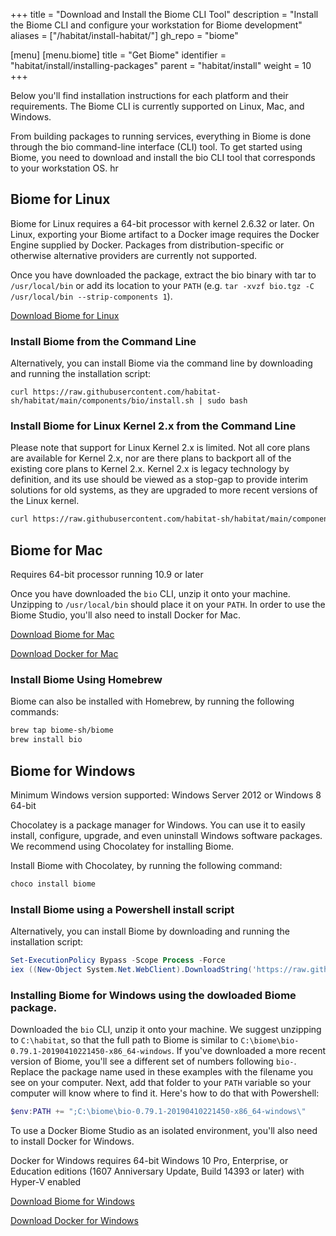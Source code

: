 +++
title = "Download and Install the Biome CLI Tool"
description = "Install the Biome CLI and configure your workstation for Biome development"
aliases = ["/habitat/install-habitat/"]
gh_repo = "biome"

[menu]
  [menu.biome]
    title = "Get Biome"
    identifier = "habitat/install/installing-packages"
    parent = "habitat/install"
    weight = 10
+++

Below you'll find installation instructions for each platform and their requirements. The Biome CLI is currently supported on Linux, Mac, and Windows.

From building packages to running services, everything in Biome is done through the bio command-line interface (CLI) tool. To get started using Biome, you need to download and install the bio CLI tool that corresponds to your workstation OS.
hr

## Biome for Linux

Biome for Linux requires a 64-bit processor with kernel 2.6.32 or later. On Linux, exporting your Biome artifact to a Docker image requires the Docker Engine supplied by Docker. Packages from distribution-specific or otherwise alternative providers are currently not supported.

Once you have downloaded the package, extract the bio binary with tar to `/usr/local/bin` or add its location to your `PATH` (e.g. `tar -xvzf bio.tgz -C /usr/local/bin --strip-components 1`).

[Download Biome for Linux](https://www.chef.io/downloads/tools/habitat)

### Install Biome from the Command Line

Alternatively, you can install Biome via the command line by downloading and running the installation script:

```shell
curl https://raw.githubusercontent.com/habitat-sh/habitat/main/components/bio/install.sh | sudo bash
```

### Install Biome for Linux Kernel 2.x from the Command Line

Please note that support for Linux Kernel 2.x is limited. Not all core plans are available for Kernel 2.x, nor are there plans to backport all of the existing core plans to Kernel 2.x.  Kernel 2.x is legacy technology by definition, and its use should be viewed as a stop-gap to provide interim solutions for old systems, as they are upgraded to more recent versions of the Linux kernel.

```bash
curl https://raw.githubusercontent.com/habitat-sh/habitat/main/components/bio/install.sh | sudo bash -s -- -t x86_64-linux-kernel2
```

## Biome for Mac

Requires 64-bit processor running 10.9 or later

Once you have downloaded the `bio` CLI, unzip it onto your machine. Unzipping to `/usr/local/bin` should place it on your `PATH`. In order to use the Biome Studio, you'll also need to install Docker for Mac.

[Download Biome for Mac](https://www.chef.io/downloads/tools/habitat)

[Download Docker for Mac](https://store.docker.com/editions/community/docker-ce-desktop-mac)

### Install Biome Using Homebrew

Biome can also be installed with Homebrew, by running the following commands:

```bash
brew tap biome-sh/biome
brew install bio
```

## Biome for Windows

Minimum Windows version supported: Windows Server 2012  or Windows 8 64-bit

Chocolatey is a package manager for Windows. You can use it to easily install, configure, upgrade, and even uninstall Windows software packages. We recommend using Chocolatey for installing Biome.

Install Biome with Chocolatey, by running the following command:

```powershell
choco install biome
```

### Install Biome using a Powershell install script

Alternatively, you can install Biome by downloading and running the installation script:

```powershell
Set-ExecutionPolicy Bypass -Scope Process -Force
iex ((New-Object System.Net.WebClient).DownloadString('https://raw.githubusercontent.com/habitat-sh/habitat/main/components/bio/install.ps1'))
```

### Installing Biome for Windows using the dowloaded Biome package.

Downloaded the `bio` CLI, unzip it onto your machine. We suggest unzipping to `C:\habitat`, so that the full path to Biome is similar to `C:\biome\bio-0.79.1-20190410221450-x86_64-windows`. If you've downloaded a more recent version of Biome, you'll see a different set of numbers following `bio-`. Replace the package name used in these examples with the filename you see on your computer. Next, add that folder to your `PATH` variable so your computer will know where to find it. Here's how to do that with Powershell:

```powershell
$env:PATH += ";C:\biome\bio-0.79.1-20190410221450-x86_64-windows\"
```

To use a Docker Biome Studio as an isolated environment, you'll also need to install Docker for Windows.

Docker for Windows requires 64-bit Windows 10 Pro, Enterprise, or Education editions (1607 Anniversary Update, Build 14393 or later) with Hyper-V enabled

[Download Biome for Windows](https://www.chef.io/downloads/tools/habitat)

[Download Docker for Windows](https://store.docker.com/editions/community/docker-ce-desktop-windows)
